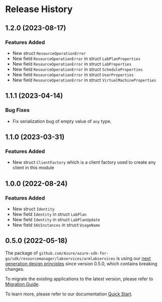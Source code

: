 # Release History

## 1.2.0 (2023-08-17)
### Features Added

- New struct `ResourceOperationError`
- New field `ResourceOperationError` in struct `LabPlanProperties`
- New field `ResourceOperationError` in struct `LabProperties`
- New field `ResourceOperationError` in struct `ScheduleProperties`
- New field `ResourceOperationError` in struct `UserProperties`
- New field `ResourceOperationError` in struct `VirtualMachineProperties`


## 1.1.1 (2023-04-14)
### Bug Fixes

- Fix serialization bug of empty value of `any` type.


## 1.1.0 (2023-03-31)
### Features Added

- New struct `ClientFactory` which is a client factory used to create any client in this module


## 1.0.0 (2022-08-24)
### Features Added

- New struct `Identity`
- New field `Identity` in struct `LabPlan`
- New field `Identity` in struct `LabPlanUpdate`
- New field `SKUInstances` in struct `UsageName`


## 0.5.0 (2022-05-18)

The package of `github.com/Azure/azure-sdk-for-go/sdk/resourcemanager/labservices/armlabservices` is using our [next generation design principles](https://azure.github.io/azure-sdk/general_introduction.html) since version 0.5.0, which contains breaking changes.

To migrate the existing applications to the latest version, please refer to [Migration Guide](https://aka.ms/azsdk/go/mgmt/migration).

To learn more, please refer to our documentation [Quick Start](https://aka.ms/azsdk/go/mgmt).